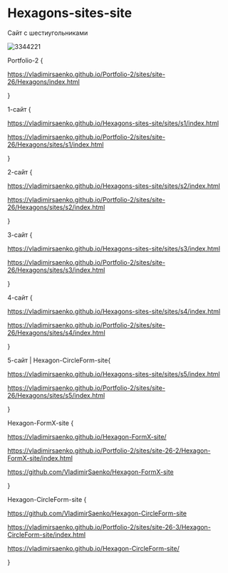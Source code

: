 # Hexagons-sites-site
 
Сайт с шестиугольниками

![3344221](https://user-images.githubusercontent.com/56477695/121499087-bb2e4e80-c9e5-11eb-9ade-693a88c6835b.jpg)

Portfolio-2 {

https://vladimirsaenko.github.io/Portfolio-2/sites/site-26/Hexagons/index.html

}

1-сайт {

https://vladimirsaenko.github.io/Hexagons-sites-site/sites/s1/index.html

https://vladimirsaenko.github.io/Portfolio-2/sites/site-26/Hexagons/sites/s1/index.html

}

2-сайт {

https://vladimirsaenko.github.io/Hexagons-sites-site/sites/s2/index.html

https://vladimirsaenko.github.io/Portfolio-2/sites/site-26/Hexagons/sites/s2/index.html

}

3-сайт {

https://vladimirsaenko.github.io/Hexagons-sites-site/sites/s3/index.html

https://vladimirsaenko.github.io/Portfolio-2/sites/site-26/Hexagons/sites/s3/index.html

}

4-сайт {

https://vladimirsaenko.github.io/Hexagons-sites-site/sites/s4/index.html

https://vladimirsaenko.github.io/Portfolio-2/sites/site-26/Hexagons/sites/s4/index.html

}

5-сайт | Hexagon-CircleForm-site{

https://vladimirsaenko.github.io/Hexagons-sites-site/sites/s5/index.html

https://vladimirsaenko.github.io/Portfolio-2/sites/site-26/Hexagons/sites/s5/index.html

}


Hexagon-FormX-site {

https://vladimirsaenko.github.io/Hexagon-FormX-site/

https://vladimirsaenko.github.io/Portfolio-2/sites/site-26-2/Hexagon-FormX-site/index.html

https://github.com/VladimirSaenko/Hexagon-FormX-site

}

Hexagon-CircleForm-site {

https://github.com/VladimirSaenko/Hexagon-CircleForm-site

https://vladimirsaenko.github.io/Portfolio-2/sites/site-26-3/Hexagon-CircleForm-site/index.html

https://vladimirsaenko.github.io/Hexagon-CircleForm-site/

}

